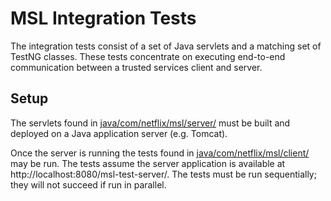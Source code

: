 # MSL Integration Tests

The integration tests consist of a set of Java servlets and a matching set of TestNG classes. These tests concentrate on executing end-to-end communication between a trusted services client and server.

## Setup

The servlets found in [java/com/netflix/msl/server/](java/com/netflix/msl/server/) must be built and deployed on a Java application server (e.g. Tomcat).

Once the server is running the tests found in [java/com/netflix/msl/client/](java/com/netflix/msl/client/) may be run. The tests assume the server application is available at http://localhost:8080/msl-test-server/. The tests must be run sequentially; they will not succeed if run in parallel.